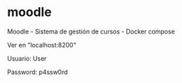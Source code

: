 # moodle
Moodle - Sistema de gestión de cursos - Docker compose

Ver en "localhost:8200"

Usuario: User

Password: p4ssw0rd


